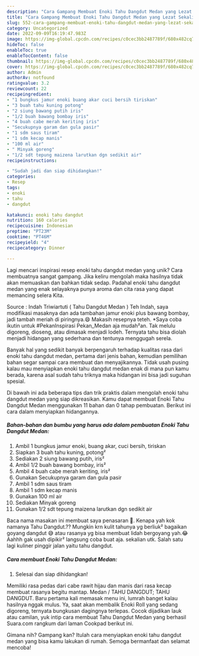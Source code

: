 ```yaml
---
description: "Cara Gampang Membuat Enoki Tahu Dangdut Medan yang Lezat Sekali"
title: "Cara Gampang Membuat Enoki Tahu Dangdut Medan yang Lezat Sekali"
slug: 552-cara-gampang-membuat-enoki-tahu-dangdut-medan-yang-lezat-sekali
category: Uncategorized
date: 2022-09-09T16:19:47.983Z
image: https://img-global.cpcdn.com/recipes/c0cec3bb2487789f/680x482cq70/enoki-tahu-dangdut-medan-foto-resep-utama.jpg
hideToc: false
enableToc: true
enableTocContent: false
thumbnail: https://img-global.cpcdn.com/recipes/c0cec3bb2487789f/680x482cq70/enoki-tahu-dangdut-medan-foto-resep-utama.jpg
cover: https://img-global.cpcdn.com/recipes/c0cec3bb2487789f/680x482cq70/enoki-tahu-dangdut-medan-foto-resep-utama.jpg
author: Admin
authorAv: notfound
ratingvalue: 3.2
reviewcount: 22
recipeingredient:
- "1 bungkus jamur enoki buang akar cuci bersih tiriskan"
- "3 buah tahu kuning potong"
- "2 siung bawang putih iris"
- "1/2 buah bawang bombay iris"
- "4 buah cabe merah keriting iris"
- "Secukupnya garam dan gula pasir"
- "1 sdm saus tiram"
- "1 sdm kecap manis"
- "100 ml air"
- " Minyak goreng"
- "1/2 sdt tepung maizena larutkan dgn sedikit air"
recipeinstructions:

- "Sudah jadi dan siap dihidangkan!"
categories:
- Resep
tags:
- enoki
- tahu
- dangdut

katakunci: enoki tahu dangdut 
nutrition: 160 calories
recipecuisine: Indonesian
preptime: "PT23M"
cooktime: "PT46M"
recipeyield: "4"
recipecategory: Dinner

---
```





Lagi mencari inspirasi resep enoki tahu dangdut medan yang unik? Cara membuatnya sangat gampang. Jika keliru mengolah maka hasilnya tidak akan memuaskan dan bahkan tidak sedap. Padahal enoki tahu dangdut medan yang enak selayaknya punya aroma dan cita rasa yang dapat memancing selera Kita.





Source : Indah Triwiartuti ( Tahu Dangdut Medan ) Teh Indah, saya modifikasi masaknya dan ada tambahan jamur enoki plus bawang bombay, jadi tambah meriah di piringnya.😄 Makasih resepnya teteh. *Saya coba ikutin untuk #PekanInspirasi Pekan_Medan aja mudah²an. Tak melulu digoreng, dioseng, atau dimasak menjadi lodeh. Ternyata tahu bisa diolah menjadi hidangan yang sederhana dan tentunya menggugah serela.

Banyak hal yang sedikit banyak berpengaruh terhadap kualitas rasa dari enoki tahu dangdut medan, pertama dari jenis bahan, kemudian pemilihan bahan segar sampai cara membuat dan menyajikannya. Tidak usah pusing kalau mau menyiapkan enoki tahu dangdut medan enak di mana pun kamu berada, karena asal sudah tahu triknya maka hidangan ini bisa jadi suguhan spesial.






Di bawah ini ada beberapa tips dan trik praktis dalam mengolah enoki tahu dangdut medan yang siap dikreasikan. Kamu dapat membuat Enoki Tahu Dangdut Medan menggunakan 11 bahan dan 0 tahap pembuatan. Berikut ini cara dalam menyiapkan hidangannya.

<!--inarticleads1-->

##### Bahan-bahan dan bumbu yang harus ada dalam pembuatan Enoki Tahu Dangdut Medan:

1. Ambil 1 bungkus jamur enoki, buang akar, cuci bersih, tiriskan
1. Siapkan 3 buah tahu kuning, potong²
1. Sediakan 2 siung bawang putih, iris²
1. Ambil 1/2 buah bawang bombay, iris²
1. Ambil 4 buah cabe merah keriting, iris²
1. Gunakan Secukupnya garam dan gula pasir
1. Ambil 1 sdm saus tiram
1. Ambil 1 sdm kecap manis
1. Gunakan 100 ml air
1. Sediakan  Minyak goreng
1. Gunakan 1/2 sdt tepung maizena larutkan dgn sedikit air


Baca nama masakan ini membuat saya penasaran 🤔. Kenapa yah kok namanya Tahu Dangdut.?? Mungkin krn kulit tahunya yg berliuk² bagaikan goyang dangdut 😅 atau rasanya yg bisa membuat lidah bergoyang yah.😂 Aahhh gak usah dipikir² langsung coba buat aja. sekalian utk. Salah satu lagi kuliner pinggir jalan yaitu tahu dangdut. 

<!--inarticleads2-->

##### Cara membuat Enoki Tahu Dangdut Medan:


1. Selesai dan siap dihidangkan!

Memiliki rasa pedas dari cabe rawit hijau dan manis dari rasa kecap membuat rasanya begitu mantap. Medan / TAHU DANGDUT; TAHU DANGDUT. Baru pertama kali memasak menu ini, lumrah banget kalau hasilnya nggak mulus. Ya, saat akan membalik Enoki Roll yang sedang digoreng, ternyata bungkusan dagingnya terlepas. Cocok dijadikan lauk atau camilan, yuk intip cara membuat Tahu Dangdut Medan yang berhasil Suara.com rangkum dari laman Cookpad berikut ini. 

Gimana nih? Gampang kan? Itulah cara menyiapkan enoki tahu dangdut medan yang bisa kamu lakukan di rumah. Semoga bermanfaat dan selamat mencoba!
